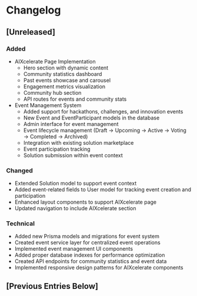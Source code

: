 # Changelog

## [Unreleased]

### Added
- AIXcelerate Page Implementation
  - Hero section with dynamic content
  - Community statistics dashboard
  - Past events showcase and carousel
  - Engagement metrics visualization
  - Community hub section
  - API routes for events and community stats
- Event Management System
  - Added support for hackathons, challenges, and innovation events
  - New Event and EventParticipant models in the database
  - Admin interface for event management
  - Event lifecycle management (Draft → Upcoming → Active → Voting → Completed → Archived)
  - Integration with existing solution marketplace
  - Event participation tracking
  - Solution submission within event context

### Changed
- Extended Solution model to support event context
- Added event-related fields to User model for tracking event creation and participation
- Enhanced layout components to support AIXcelerate page
- Updated navigation to include AIXcelerate section

### Technical
- Added new Prisma models and migrations for event system
- Created event service layer for centralized event operations
- Implemented event management UI components
- Added proper database indexes for performance optimization
- Created API endpoints for community statistics and event data
- Implemented responsive design patterns for AIXcelerate components

## [Previous Entries Below]